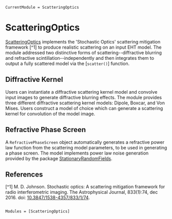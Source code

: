 ```@meta
CurrentModule = ScatteringOptics
```

# ScatteringOptics

[ScatteringOptics](https://github.com/EHTJulia/ScatteringOptics.jl) implements the 'Stochastic Optics' scattering mitigation framework [^1] to produce realistic scattering on an input EHT model. The module addressed two distinctive forms of scattering--diffractive blurring and refractive scintillation--independently and then integrates them to output a fully scattered model via the [`scatter()`] function.

## Diffractive Kernel
Users can instantiate a diffractive scattering kernel model and convolve input images to generate diffractive blurring effects. The module provides three different diffractive scattering kernel models: Dipole, Boxcar, and Von Mises. Users construct a model of choice which can generate a scattering kernel for convolution of the model image.

## Refractive Phase Screen
A `RefractivePhaseScreen` object automatically generates a refractive power law function from the scattering model parameters, to be used in generating a phase screen. The model implements power law noise generation provided by the package [StationaryRandomFields](https://github.com/EHTJulia/StationaryRandomFields.jl).

## References
[^1] M. D. Johnson. Stochastic optics: A scattering mitigation framework for radio interferometric
imaging. The Astrophysical Journal, 833(1):74, dec 2016. doi: [10.3847/1538-4357/833/1/74](https://iopscience.iop.org/article/10.3847/1538-4357/aadcff).

```@index
```

```@autodocs
Modules = [ScatteringOptics]
```
